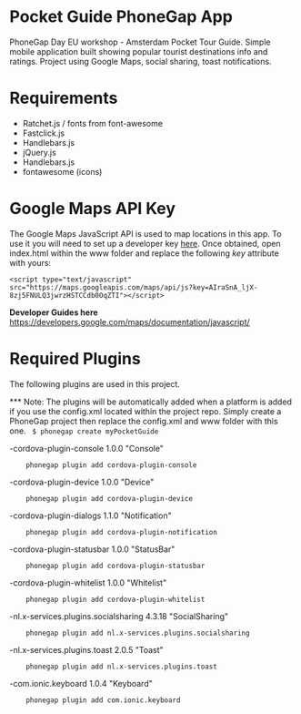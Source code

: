 # Pocket Guide PhoneGap App
PhoneGap Day EU workshop - Amsterdam Pocket Tour Guide. Simple mobile application built showing popular tourist destinations
 info and ratings. Project using Google Maps, social sharing, toast notifications.

Requirements
============
- Ratchet.js / fonts from font-awesome 
- Fastclick.js
- Handlebars.js
- jQuery.js
- Handlebars.js
- fontawesome (icons)

Google Maps API Key
===================
The Google Maps JavaScript API is used to map locations in this app. To use it you will need to set up a developer key
 [here](https://developers.google.com/). Once obtained, open index.html within the www folder and replace the following 
  *key* attribute with yours:
   
    <script type="text/javascript" src="https://maps.googleapis.com/maps/api/js?key=AIraSnA_ljX-8zj5FNULQ3jwrzHSTCCdb0OqZTI"></script>

**Developer Guides here** https://developers.google.com/maps/documentation/javascript/

Required Plugins
================
The following plugins are used in this project. 

*** Note: The plugins will be automatically added when a platform is added if you use the config.xml located within the 
project repo. Simply create a PhoneGap project then replace the config.xml and www folder with this one. ` $ phonegap create myPocketGuide`

-cordova-plugin-console 1.0.0 "Console"
        
        phonegap plugin add cordova-plugin-console
        
-cordova-plugin-device 1.0.0 "Device"
        
        phonegap plugin add cordova-plugin-device
        
-cordova-plugin-dialogs 1.1.0 "Notification"
        
        phonegap plugin add cordova-plugin-notification
        
-cordova-plugin-statusbar 1.0.0 "StatusBar"
        
        phonegap plugin add cordova-plugin-statusbar

-cordova-plugin-whitelist 1.0.0 "Whitelist"
        
        phonegap plugin add cordova-plugin-whitelist

-nl.x-services.plugins.socialsharing 4.3.18 "SocialSharing"
        
        phonegap plugin add nl.x-services.plugins.socialsharing

-nl.x-services.plugins.toast 2.0.5 "Toast"
        
        phonegap plugin add nl.x-services.plugins.toast

-com.ionic.keyboard 1.0.4 "Keyboard"
    
        phonegap plugin add com.ionic.keyboard


       

        
        
        
        
        
        
        


